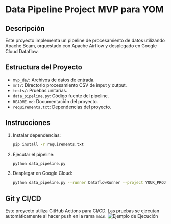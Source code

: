 # Data Pipeline Project MVP para YOM

## Descripción

Este proyecto implementa un pipeline de procesamiento de datos utilizando Apache Beam, orquestado con Apache Airflow y desplegado en Google Cloud Dataflow.

## Estructura del Proyecto

- `mvp_de/`: Archivos de datos de entrada.
- `mnt/`: Directorio procesamiento CSV de input y output.
- `tests/`: Pruebas unitarias.
- `data_pipeline.py`: Código fuente del pipeline.
- `README.md`: Documentación del proyecto.
- `requirements.txt`: Dependencias del proyecto.

## Instrucciones

1. Instalar dependencias:
    ```sh
    pip install -r requirements.txt
    ```
2. Ejecutar el pipeline:
    ```sh
    python data_pipeline.py
    ```
3. Desplegar en Google Cloud:
    ```sh
    python data_pipeline.py --runner DataflowRunner --project YOUR_PROJECT --temp_location gs://YOUR_BUCKET/temp
    ```

## Git y CI/CD

Este proyecto utiliza GitHub Actions para CI/CD. Las pruebas se ejecutan automáticamente al hacer push en la rama `main`.
![Ejemplo de Ejecución](mvp_de/ejemplo_ejecucion.jpg)
